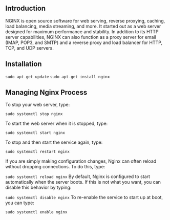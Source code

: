## Introduction
NGINX is open source software for web serving, reverse proxying, caching, load balancing, media streaming, and more. It started out as a web server designed for maximum performance and stability. In addition to its HTTP server capabilities, NGINX can also function as a proxy server for email (IMAP, POP3, and SMTP) and a reverse proxy and load balancer for HTTP, TCP, and UDP servers.

## Installation
```sudo apt-get update```
```sudo apt-get install nginx```

## Managing Nginx Process
To stop your web server, type:

```sudo systemctl stop nginx```

To start the web server when it is stopped, type:

```sudo systemctl start nginx```

To stop and then start the service again, type:

```sudo systemctl restart nginx```

If you are simply making configuration changes, Nginx can often reload without dropping connections. To do this, type:

```sudo systemctl reload nginx```
By default, Nginx is configured to start automatically when the server boots. If this is not what you want, you can disable this behavior by typing:

```sudo systemctl disable nginx```
To re-enable the service to start up at boot, you can type:

```sudo systemctl enable nginx```
